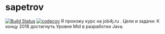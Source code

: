 # sapetrov
[![Build Status](https://travis-ci.org/Sergey111111/sapetrov.svg?branch=master)](https://travis-ci.org/Sergey111111/sapetrov)
[![codecov](https://codecov.io/gh/Sergey111111/sapetrov/branch/master/graph/badge.svg)](https://codecov.io/gh/Sergey111111/sapetrov)
Я прохожу курс на job4j.ru . Цели и задачи:
К концу 2018 достигнуть Уровня Mid в разработки Java.
